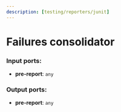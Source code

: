 ```yaml
---
description: [testing/reporters/junit]
---
```


# Failures consolidator

### Input ports:

* __pre-report__: `any`

### Output ports:

* __pre-report__: `any`

